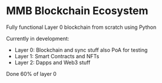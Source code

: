 # MMB Blockchain Ecosystem

Fully functional Layer 0 blockchain from scratch using Python


Currently in development:
- Layer 0: Blockchain and sync stuff also PoA for testing
- Layer 1: Smart Contracts and NFTs
- Layer 2: Dapps and Web3 stuff

Done 60% of layer 0

